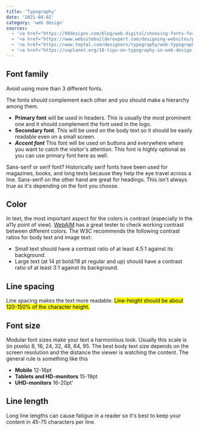 ```yaml
---
title: 'Typography'
date: '2021-04-02'
category: 'web design'
sources:
  - '<a href="https://99designs.com/blog/web-digital/choosing-fonts-for-web-design">https://99designs.com/blog/web-digital/choosing-fonts-for-web-design</a>'
  - '<a href="https://www.websitebuilderexpert.com/designing-websites/pick-best-font-style-for-website/">https://www.websitebuilderexpert.com/designing-websites/pick-best-font-style-for-website/</a>'
  - '<a href="https://www.toptal.com/designers/typography/web-typography-infographic">https://www.toptal.com/designers/typography/web-typography-infographic</a>'
  - '<a href="https://uxplanet.org/10-tips-on-typography-in-web-design-13a378f4aa0d">https://uxplanet.org/10-tips-on-typography-in-web-design-13a378f4aa0d</a>'
---
```


## Font family

Avoid using more than 3 different fonts.

The fonts should complement each other and you should make a hierarchy among them.

- **Primary font** will be used in headers. This is usually the most prominent one and it should complement the font used in the logo.
- **Secondary font**. This will be used on the body text so it should be easily readable even on a small screen.
- **_Accent font_** This font will be used on buttons and everywhere where you want to catch the visitor's attention. This font is highly optional as you can use primary font here as well.

Sans-serif or serif font? Historically serif fonts have been used for magazines, books, and long texts because they help the eye travel across a line. Sans-serif on the other hand are great for headings. This isn't always true as it's depending on the font you choose.

## Color

In text, the most important aspect for the colors is contrast (especially in the a11y point of view). [WebAIM](https://webaim.org/resources/contrastchecker/) has a great tester to check working contrast between different colors. The W3C recommends the following contrast ratios for body text and image text:

- Small text should have a contrast ratio of at least 4.5:1 against its background.
- Large text (at 14 pt bold/18 pt regular and up) should have a contrast ratio of at least 3:1 against its background.

## Line spacing

Line spacing makes the text more readable. <mark>Line-height should be about 120-150% of the character height.

## Font size

Modular font sizes make your text a harmonious look. Usually this scale is (in pixels) 8, 16, 24, 32, 48, 64, 95. The best body text size depends on the screen resolution and the distance the viewer is watching the content. The general rule is something like this

- **Mobile** 12-16pt
- **Tablets and HD-monitors** 15-19pt
- **UHD-monitors** 16-20pt'

## Line length

Long line lengths can cause fatigue in a reader so it's best to keep your content in 45-75 characters per line.
